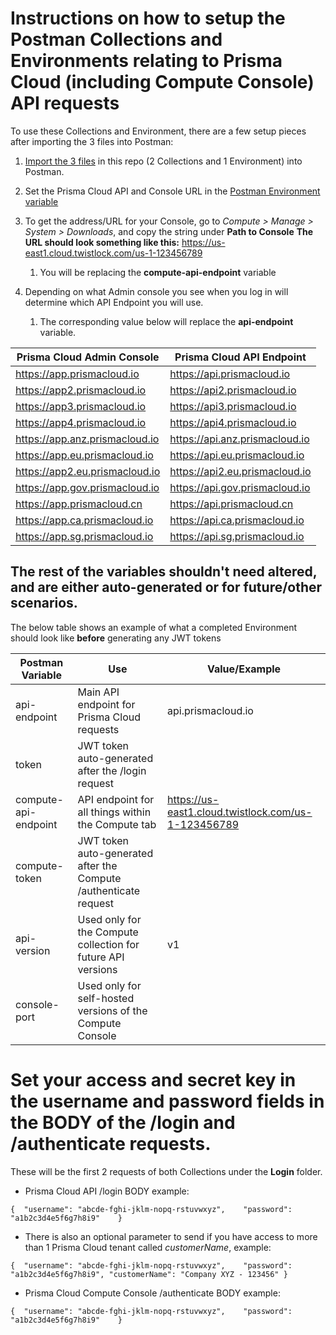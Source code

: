 # Instructions on how to setup the Postman Collections and Environments relating to Prisma Cloud (including Compute Console) API requests

To use these Collections and Environment, there are a few setup pieces after importing the 3 files into Postman:
1. [Import the 3 files](https://learning.postman.com/docs/getting-started/importing-and-exporting-data/) in this repo (2 Collections and 1 Environment) into Postman.

1. Set the Prisma Cloud API and Console URL in the [Postman Environment variable](https://learning.postman.com/docs/sending-requests/variables/)

1. To get the address/URL for your Console, go to *Compute > Manage > System > Downloads*, and copy the string under **Path to Console**
**The URL should look something like this:** https://us-east1.cloud.twistlock.com/us-1-123456789
   1. You will be replacing the **compute-api-endpoint** variable

1. Depending on what Admin console you see when you log in will determine which API Endpoint you will use. 
   1. The corresponding value below will replace the **api-endpoint** variable.

Prisma Cloud Admin Console | 	Prisma Cloud API Endpoint
------------ | -------------
https://app.prismacloud.io	| https://api.prismacloud.io
https://app2.prismacloud.io	| https://api2.prismacloud.io
https://app3.prismacloud.io	| https://api3.prismacloud.io
https://app4.prismacloud.io	| https://api4.prismacloud.io
https://app.anz.prismacloud.io	| https://api.anz.prismacloud.io
https://app.eu.prismacloud.io	| https://api.eu.prismacloud.io
https://app2.eu.prismacloud.io	| https://api2.eu.prismacloud.io
https://app.gov.prismacloud.io	| https://api.gov.prismacloud.io
https://app.prismacloud.cn	| https://api.prismacloud.cn
https://app.ca.prismacloud.io	| https://api.ca.prismacloud.io
https://app.sg.prismacloud.io	| https://api.sg.prismacloud.io

## The rest of the variables shouldn't need altered, and are either auto-generated or for future/other scenarios.
The below table shows an example of what a completed Environment should look like **before** generating any JWT tokens

Postman Variable | Use | Value/Example
------------ | ------------- | -------------
api-endpoint | Main API endpoint for Prisma Cloud requests | api.prismacloud.io
token	| JWT token auto-generated after the /login request | 
compute-api-endpoint	| API endpoint for all things within the Compute tab | https://us-east1.cloud.twistlock.com/us-1-123456789
compute-token	| JWT token auto-generated after the Compute /authenticate request | 
api-version | Used only for the Compute collection for future API versions | v1
console-port | Used only for self-hosted versions of the Compute Console | 




# Set your access and secret key in the username and password fields in the BODY of the /login and /authenticate requests.
These will be the first 2 requests of both Collections under the **Login** folder. 
* Prisma Cloud API /login BODY example:

`
{ 
    "username": "abcde-fghi-jklm-nopq-rstuvwxyz",   
    "password": "a1b2c3d4e5f6g7h8i9"   
}
`
* There is also an optional parameter to send if you have access to more than 1 Prisma Cloud tenant called *customerName*, example:

`
{ 
    "username": "abcde-fghi-jklm-nopq-rstuvwxyz",   
    "password": "a1b2c3d4e5f6g7h8i9",
    "customerName": "Company XYZ - 123456"
}
`



* Prisma Cloud Compute Console /authenticate BODY example:

`
{ 
    "username": "abcde-fghi-jklm-nopq-rstuvwxyz",   
    "password": "a1b2c3d4e5f6g7h8i9"   
}
`
